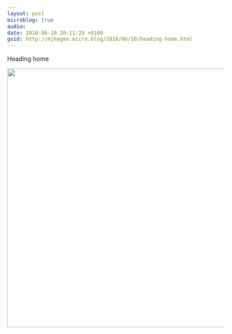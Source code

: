 ```yaml
---
layout: post
microblog: true
audio: 
date: 2018-06-10 20:11:29 +0100
guid: http://mjhagen.micro.blog/2018/06/10/heading-home.html
---
```

Heading home

<img src="http://mjhagen.micro.blog/uploads/2018/81b21ff446.jpg" width="600" height="600" />
